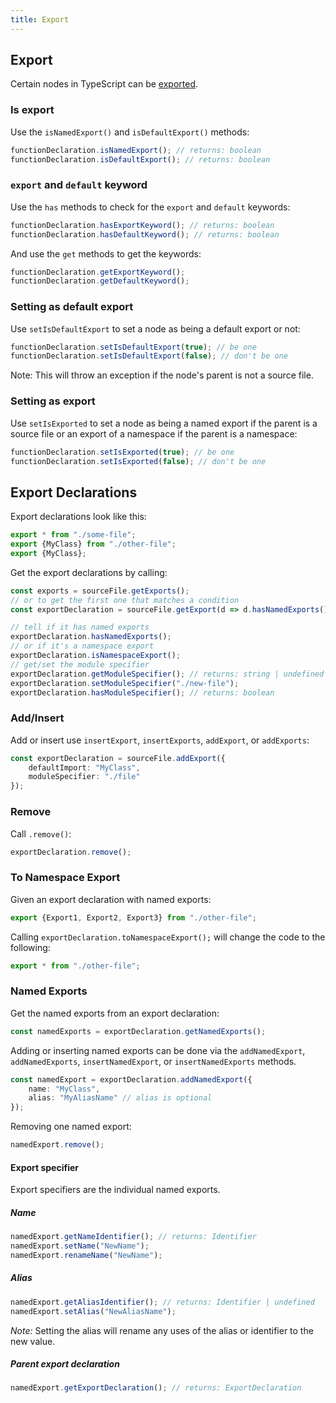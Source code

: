```yaml
---
title: Export
---
```


## Export

Certain nodes in TypeScript can be [exported](https://www.typescriptlang.org/docs/handbook/modules.html).

### Is export

Use the `isNamedExport()` and `isDefaultExport()` methods:

```typescript
functionDeclaration.isNamedExport(); // returns: boolean
functionDeclaration.isDefaultExport(); // returns: boolean
```

### `export` and `default` keyword

Use the `has` methods to check for the `export` and `default` keywords:

```typescript
functionDeclaration.hasExportKeyword(); // returns: boolean
functionDeclaration.hasDefaultKeyword(); // returns: boolean
```

And use the `get` methods to get the keywords:

```typescript
functionDeclaration.getExportKeyword();
functionDeclaration.getDefaultKeyword();
```

### Setting as default export

Use `setIsDefaultExport` to set a node as being a default export or not:

```typescript
functionDeclaration.setIsDefaultExport(true); // be one
functionDeclaration.setIsDefaultExport(false); // don't be one
```

Note: This will throw an exception if the node's parent is not a source file.

### Setting as export

Use `setIsExported` to set a node as being a named export if the parent is a source file or an export of a namespace if the parent is a namespace:

```typescript
functionDeclaration.setIsExported(true); // be one
functionDeclaration.setIsExported(false); // don't be one
```


## Export Declarations

Export declarations look like this:

```typescript
export * from "./some-file";
export {MyClass} from "./other-file";
export {MyClass};
```

Get the export declarations by calling:

```typescript
const exports = sourceFile.getExports();
// or to get the first one that matches a condition
const exportDeclaration = sourceFile.getExport(d => d.hasNamedExports());

// tell if it has named exports
exportDeclaration.hasNamedExports();
// or if it's a namespace export
exportDeclaration.isNamespaceExport();
// get/set the module specifier
exportDeclaration.getModuleSpecifier(); // returns: string | undefined
exportDeclaration.setModuleSpecifier("./new-file");
exportDeclaration.hasModuleSpecifier(); // returns: boolean
```

### Add/Insert

Add or insert use `insertExport`, `insertExports`, `addExport`, or `addExports`:

```typescript
const exportDeclaration = sourceFile.addExport({
    defaultImport: "MyClass",
    moduleSpecifier: "./file"
});
```

### Remove

Call `.remove()`:

```typescript
exportDeclaration.remove();
```

### To Namespace Export

Given an export declaration with named exports:

```typescript
export {Export1, Export2, Export3} from "./other-file";
```

Calling `exportDeclaration.toNamespaceExport();` will change the code to the following:

```typescript
export * from "./other-file";
```

### Named Exports

Get the named exports from an export declaration:

```typescript
const namedExports = exportDeclaration.getNamedExports();
```

Adding or inserting named exports can be done via the `addNamedExport`, `addNamedExports`, `insertNamedExport`, or `insertNamedExports` methods.

```typescript
const namedExport = exportDeclaration.addNamedExport({
    name: "MyClass",
    alias: "MyAliasName" // alias is optional
});
```

Removing one named export:

```typescript
namedExport.remove();
```

#### Export specifier

Export specifiers are the individual named exports.

##### Name

```typescript
namedExport.getNameIdentifier(); // returns: Identifier
namedExport.setName("NewName");
namedExport.renameName("NewName");
```

##### Alias

```typescript
namedExport.getAliasIdentifier(); // returns: Identifier | undefined
namedExport.setAlias("NewAliasName");
```

_Note:_ Setting the alias will rename any uses of the alias or identifier to the new value.

##### Parent export declaration

```typescript
namedExport.getExportDeclaration(); // returns: ExportDeclaration
```
